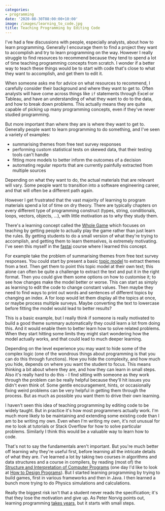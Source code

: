 ```yaml
---
categories:
- programming
date: '2020-08-30T08:00:00+10:00'
image: /images/learning_to_code.jpg
title: Teaching Programming by Editing Code
---
```


I've had a few discussions with people, especially analysts, about how to learn programming.
Generally I encourage them to find a project they want to accomplish and try to learn programming on the way.
However I really struggle to find resources to recommend because they tend to spend a lot of time teaching programming concepts from scratch.
I wonder if a better way to teach these things would be to start with code that's close to what they want to accomplish, and get them to edit it.

When someone asks me for advice on what resources to recommend, I carefully consider their background and where they want to get to.
Often analysts will have come across things like `if` statements through Excel or Tableau, and have an understanding of what they want to do to the data, and how to break down problems.
This actually means they are quite capable of picking up many programming concepts, even if they've never studied programming.

But more important than where they are is where they want to get to.
Generally people want to learn programming to do something, and I've seen a variety of examples:

* summarising themes from free text survey responses
* performing custom statistical tests on skewed data, that their testing tools can't handle
* fitting more models to better inform the outcomes of a decision
* automating regular reports that are currently painfully extracted from multiple sources

Depending on what they want to do, the actual materials that are relevant will vary.
Some people want to transition into a software engineering career, and that will often be a different path again.

However I get frustrated that the vast majority of learning to program materials spend a lot of time on dry theory.
There are typically chapters on every different type of programming construct (types, string, conditionals, loops, vectors, objects, ...), with little motivation as to *why* they study them.

There's a learning concept called the [Whole Game](https://www.gse.harvard.edu/news/uk/09/01/education-bat-seven-principles-educators) which focuses on teaching by getting people to actually play the game rather than just learn the rules.
By getting students to do a small version of what they're trying to accomplish, and getting them to learn themselves, is extremely motivating.
I've seen this myself in the [fastai](https://www.fast.ai) course where I learned this concept.

For example take the problem of summarising themes from free text survey responses.
You could start by present a basic [topic model](/topic-model-bootstrap) to extract themes from a text.
Then get them to point this topic model at their own text; this alone can often be quite a challenge to extract the text and put it in the right format.
Then you could give them some options on how to customise it; to see how changes make the model better or worse.
This can start as simply as learning to edit the code to change constant values.
Then maybe they need to find ways to print out words and sentences of different topics by changing an index.
A for loop would let them display all the topics at once, or maybe process multiple surveys.
Maybe converting the text to lowercase before fitting the model would lead to better results?

This is a basic example, but I really think if someone is really motivated to build a good theme summary automatically they could learn a lot from doing this.
And it would enable them to better learn how to solve related problems.
When they start hitting some limits they might start wondering how the model actually works, and that could lead to much deeper learning.

Depending on the level experience you may want to hide some of the complex logic (one of the wondrous things about programming is that you can do this through functions).
How you hide the complexity, and how much you hide, depends on where you want the student to focus.
This means thinking a bit about where they are, and how they can learn in small steps.
Also it's really hard to do this - I find sitting with someone as they work through the problem can be really helpful because they'll hit issues you didn't even think of.
Some gentle encouragement, hints, or occasionally fixing weird problems can be very helpful in getting them through the process.
But as much as possible you want them to drive their own learning.

I haven't seen this idea of teaching programming by editing code to be widely taught.
But in practice it's how most programmers actually work.
I'm much more likely to be maintaining and extending some existing code than I am to be writing my own.
Even when I'm writing my own, it's not unusual for me to look at tutorials or Stack Overflow for how to solve particular problems.
Similarly I think this would be a valuable way to learn how to code.

That's not to say the fundamentals aren't important.
But you're much better off learning why they're useful first, before learning all the intricate details of what they are.
I've learned a lot by taking two courses in algorithms and data structures and a course in compilers, by reading (most of) the [Structure and Interpretation of Computer Programs](https://mitpress.mit.edu/sites/default/files/sicp/index.html) (one day I'd like to look at [How to Design Programs](https://htdp.org/)).
But I started learning programming by trying to build games, first in various frameworks and then in Java.
I then learned a bunch more trying to do Physics simulations and calculations.

Really the biggest risk isn't that a student never reads the specification; it's that they lose the motivation and give up.
As Peter Norvig points out, learning programming [takes years](https://norvig.com/21-days.html), but it starts with small steps.

